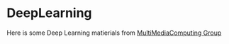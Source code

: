 DeepLearning
============
Here is some Deep Learning matierials from [MultiMediaComputing Group](http://staff.ustc.edu.cn/~xinmei/Home/home.html)
